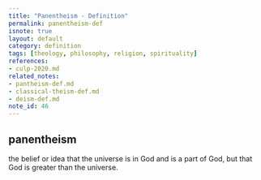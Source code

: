 ```yaml
---
title: "Panentheism - Definition"
permalink: panentheism-def
isnote: true
layout: default
category: definition
tags: [theology, philosophy, religion, spirituality]
references: 
- culp-2020.md
related_notes: 
- pantheism-def.md
- classical-theism-def.md
- deism-def.md
note_id: 46
---
```


## panentheism

the belief or idea that the universe is in God and is a part of God, but that God is greater than the universe.